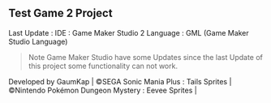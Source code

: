## Test Game 2 Project ##
Last Update : 
IDE : Game Maker Studio 2
Language : GML (Game Maker Studio Language)

>Note Game Maker Studio have some Updates since the last Update of this project some functionality  can not work.


Developed by GaumKap | 
©SEGA Sonic Mania Plus : Tails Sprites | 
©Nintendo Pokémon Dungeon Mystery : Eevee Sprites | 
